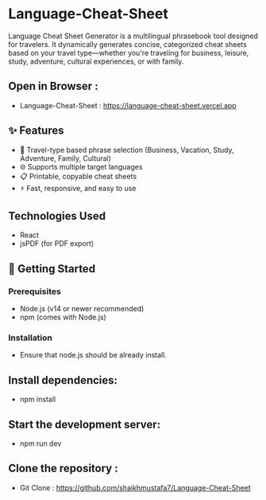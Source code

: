 # Language-Cheat-Sheet
Language Cheat Sheet Generator is a multilingual phrasebook tool designed for travelers. It dynamically generates concise, categorized cheat sheets based on your travel type—whether you're traveling for business, leisure, study, adventure, cultural experiences, or with family.

## Open in Browser :
- Language-Cheat-Sheet : https://language-cheat-sheet.vercel.app

## ✨ Features
- 🧳 Travel-type based phrase selection (Business, Vacation, Study, Adventure, Family, Cultural)
- 🌐 Supports multiple target languages
- 📋 Printable, copyable cheat sheets
- ⚡ Fast, responsive, and easy to use

## Technologies Used
- React
- jsPDF (for PDF export)

## 🚀 Getting Started

### Prerequisites
- Node.js (v14 or newer recommended)
- npm (comes with Node.js)

### Installation
- Ensure that node.js should be already install.
  
## Install dependencies:
- npm install

## Start the development server:
- npm run dev
  
## Clone the repository :
- Git Clone : https://github.com/shaikhmustafa7/Language-Cheat-Sheet
